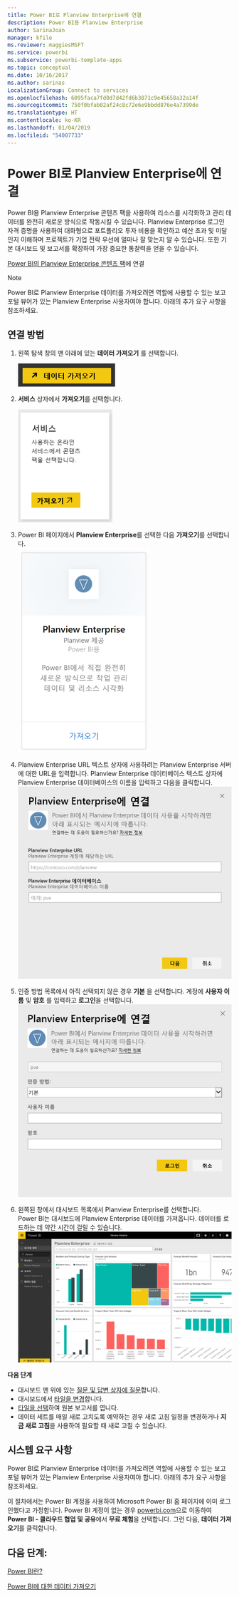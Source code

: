 ```yaml
---
title: Power BI로 Planview Enterprise에 연결
description: Power BI용 Planview Enterprise
author: SarinaJoan
manager: kfile
ms.reviewer: maggiesMSFT
ms.service: powerbi
ms.subservice: powerbi-template-apps
ms.topic: conceptual
ms.date: 10/16/2017
ms.author: sarinas
LocalizationGroup: Connect to services
ms.openlocfilehash: 6095faca7fd0d7d42fd6b3871c9e45658a32a14f
ms.sourcegitcommit: 750f0bfab02af24c8c72e6e9bbdd876e4a7399de
ms.translationtype: HT
ms.contentlocale: ko-KR
ms.lasthandoff: 01/04/2019
ms.locfileid: "54007733"
---
```

# <a name="connect-to-planview-enterprise-with-power-bi"></a>Power BI로 Planview Enterprise에 연결
Power BI용 Planview Enterprise 콘텐츠 팩을 사용하여 리소스를 시각화하고 관리 데이터를 완전히 새로운 방식으로 작동시킬 수 있습니다. Planview Enterprise 로그인 자격 증명을 사용하여 대화형으로 포트폴리오 투자 비용을 확인하고 예산 초과 및 미달인지 이해하며 프로젝트가 기업 전략 우선에 얼마나 잘 맞는지 알 수 있습니다. 또한 기본 대시보드 및 보고서를 확장하여 가장 중요한 통찰력을 얻을 수 있습니다.

[Power BI의 Planview Enterprise 콘텐츠 팩](https://app.powerbi.com/getdata/services/planview-enterprise)에 연결

>[!NOTE]
>Power BI로 Planview Enterprise 데이터를 가져오려면 역할에 사용할 수 있는 보고 포털 뷰어가 있는 Planview Enterprise 사용자여야 합니다. 아래의 추가 요구 사항을 참조하세요.

## <a name="how-to-connect"></a>연결 방법
1. 왼쪽 탐색 창의 맨 아래에 있는 **데이터 가져오기** 를 선택합니다.
   
    ![](media/service-connect-to-planview/get.png)
2. **서비스** 상자에서 **가져오기**를 선택합니다.
   
    ![](media/service-connect-to-planview/services.png)
3. Power BI 페이지에서 **Planview Enterprise**를 선택한 다음 **가져오기**를 선택합니다.  
    ![](media/service-connect-to-planview/planview.png)
4. Planview Enterprise URL 텍스트 상자에 사용하려는 Planview Enterprise 서버에 대한 URL을 입력합니다. Planview Enterprise 데이터베이스 텍스트 상자에 Planview Enterprise 데이터베이스의 이름을 입력하고 다음을 클릭합니다.  
    ![](media/service-connect-to-planview/params.png)
5. 인증 방법 목록에서 아직 선택되지 않은 경우 **기본** 을 선택합니다. 계정에 **사용자 이름** 및 **암호** 를 입력하고 **로그인**을 선택합니다.  
   ![](media/service-connect-to-planview/creds.png)
6. 왼쪽된 창에서 대시보드 목록에서 Planview Enterprise를 선택합니다.  
     Power BI는 대시보드에 Planview Enterprise 데이터를 가져옵니다. 데이터를 로드하는 데 약간 시간이 걸릴 수 있습니다.  
    ![](media/service-connect-to-planview/dashboard.png)

**다음 단계**

* 대시보드 맨 위에 있는 [질문 및 답변 상자에 질문](consumer/end-user-q-and-a.md)합니다.
* 대시보드에서 [타일을 변경](service-dashboard-edit-tile.md)합니다.
* [타일을 선택](consumer/end-user-tiles.md)하여 원본 보고서를 엽니다.
* 데이터 세트를 매일 새로 고치도록 예약하는 경우 새로 고침 일정을 변경하거나 **지금 새로 고침**을 사용하여 필요할 때 새로 고칠 수 있습니다.

## <a name="system-requirements"></a>시스템 요구 사항
Power BI로 Planview Enterprise 데이터를 가져오려면 역할에 사용할 수 있는 보고 포털 뷰어가 있는 Planview Enterprise 사용자여야 합니다. 아래의 추가 요구 사항을 참조하세요.

이 절차에서는 Power BI 계정을 사용하여 Microsoft Power BI 홈 페이지에 이미 로그인했다고 가정합니다. Power BI 계정이 없는 경우 [powerbi.com](https://powerbi.microsoft.com/get-started/)으로 이동하여  **Power BI - 클라우드 협업 및 공유**에서 **무료 체험**을 선택합니다. 그런 다음, **데이터 가져오기**를 클릭합니다.

## <a name="next-steps"></a>다음 단계:

[Power BI란?](power-bi-overview.md)

[Power BI에 대한 데이터 가져오기](service-get-data.md)